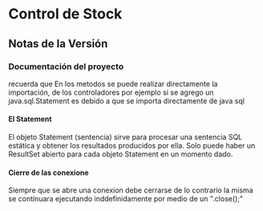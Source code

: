# Control de Stock

## Notas de la Versión

### Documentación del proyecto

recuerda que En los metodos se puede realizar directamente la importación, de los controladores
por ejemplo si se agrego un java.sql.Statement es debido a que se importa directamente de java sql

#### El Statement

El objeto Statement (sentencia) sirve para procesar una sentencia SQL estática y obtener los resultados producidos por ella.
Solo puede haber un ResultSet  abierto para cada objeto Statement en un momento dado.

#### Cierre de las conexione

Siempre que se abre una conexion debe cerrarse de lo contrario la misma se continuara ejecutando inddefinidamente por medio de un ".close();"
